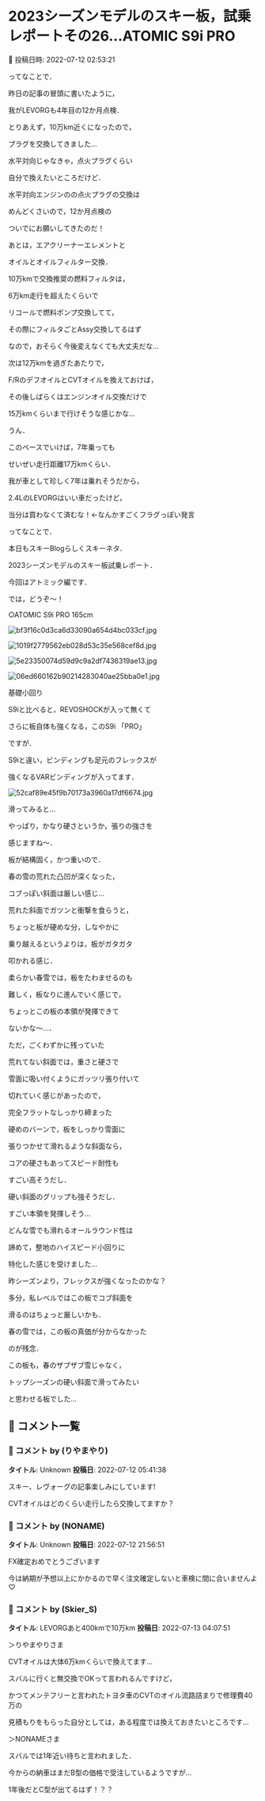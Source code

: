 # 2023シーズンモデルのスキー板，試乗レポートその26…ATOMIC S9i PRO

📅 投稿日時: 2022-07-12 02:53:21

ってなことで．


昨日の記事の冒頭に書いたように，


我がLEVORGも4年目の12か月点検．





とりあえず，10万km近くになったので，


プラグを交換してきました…


水平対向じゃなきゃ，点火プラグくらい


自分で換えたいところだけど．


水平対向エンジンのの点火プラグの交換は


めんどくさいので，12か月点検の


ついでにお願いしてきたのだ！


あとは，エアクリーナーエレメントと


オイルとオイルフィルター交換．





10万kmで交換推奨の燃料フィルタは，


6万km走行を超えたくらいで


リコールで燃料ポンプ交換してて，


その際にフィルタごとAssy交換してるはず


なので，おそらく今後変えなくても大丈夫だな…





次は12万kmを過ぎたあたりで，


F/RのデフオイルとCVTオイルを換えておけば，


その後しばらくはエンジンオイル交換だけで


15万kmくらいまで行けそうな感じかな…





うん．


このペースでいけば，7年乗っても


せいぜい走行距離17万kmくらい．


我が車として珍しく7年は乗れそうだから，


2.4LのLEVORGはいい車だったけど，


当分は買わなくて済むな！←なんかすごくフラグっぽい発言





ってなことで．


本日もスキーBlogらしくスキーネタ．


2023シーズンモデルのスキー板試乗レポート．


今回はアトミック編です．


では，どうぞ～！[]()





○ATOMIC S9i PRO 165cm







![bf3f16c0d3ca6d33090a654d4bc033cf.jpg](images/bf3f16c0d3ca6d33090a654d4bc033cf.jpg)









![1019f2779562eb028d53c35e568cef8d.jpg](images/1019f2779562eb028d53c35e568cef8d.jpg)









![5e23350074d59d9c9a2df7436319ae13.jpg](images/5e23350074d59d9c9a2df7436319ae13.jpg)









![06ed660162b90214283040ae25bba0e1.jpg](images/06ed660162b90214283040ae25bba0e1.jpg)







基礎小回り





S9iと比べると，REVOSHOCKが入って無くて


さらに板自体も強くなる，このS9i 「PRO」


ですが．


S9iと違い，ビンディングも足元のフレックスが


強くなるVARビンディングが入ってます．




![52caf89e45f9b70173a3960a17df6674.jpg](images/52caf89e45f9b70173a3960a17df6674.jpg)







滑ってみると…


やっぱり，かなり硬さというか，張りの強さを


感じますね～．





板が結構固く，かつ重いので．


春の雪の荒れた凸凹が深くなった，


コブっぽい斜面は厳しい感じ…


荒れた斜面でガツンと衝撃を食らうと，


ちょっと板が硬めな分，しなやかに


乗り越えるというよりは，板がガタガタ


叩かれる感じ．





柔らかい春雪では，板をたわませるのも


難しく，板なりに進んでいく感じで，


ちょっとこの板の本領が発揮できて


ないかな～…．





ただ，ごくわずかに残っていた


荒れてない斜面では，重さと硬さで


雪面に吸い付くようにガッツリ張り付いて


切れていく感じがあったので，


完全フラットなしっかり締まった


硬めのバーンで，板をしっかり雪面に


張りつかせて滑れるような斜面なら，


コアの硬さもあってスピード耐性も


すごい高そうだし．


硬い斜面のグリップも強そうだし．


すごい本領を発揮しそう…





どんな雪でも滑れるオールラウンド性は


諦めて，整地のハイスピード小回りに


特化した感じを受けました…





昨シーズンより，フレックスが強くなったのかな？


多分，私レベルではこの板でコブ斜面を


滑るのはちょっと厳しいかも．





春の雪では，この板の真価が分からなかった


のが残念．


この板も，春のザブザブ雪じゃなく，


トップシーズンの硬い斜面で滑ってみたい


と思わせる板でした…

## 💬 コメント一覧

### 💬 コメント by (りやまやり)
**タイトル**: Unknown
**投稿日**: 2022-07-12 05:41:38

スキー、レヴォーグの記事楽しみにしています!

CVTオイルはどのくらい走行したら交換してますか？

### 💬 コメント by (NONAME)
**タイトル**: Unknown
**投稿日**: 2022-07-12 21:56:51

FX確定おめでとうございます

今は納期が予想以上にかかるので早く注文確定しないと車検に間に合いませんよ♡

### 💬 コメント by (Skier_S)
**タイトル**: LEVORGあと400kmで10万km
**投稿日**: 2022-07-13 04:07:51

＞りやまやりさま

CVTオイルは大体6万kmくらいで換えてます…

スバルに行くと無交換でOKって言われるんですけど，

かつてメンテフリーと言われたトヨタ車のCVTのオイル流路詰まりで修理費40万の

見積もりをもらった自分としては，ある程度では換えておきたいところです…



＞NONAMEさま

スバルでは1年近い待ちと言われました．

今からの納車はまだB型の価格で受注しているようですが…

1年後だとC型が出てるはず！？？

